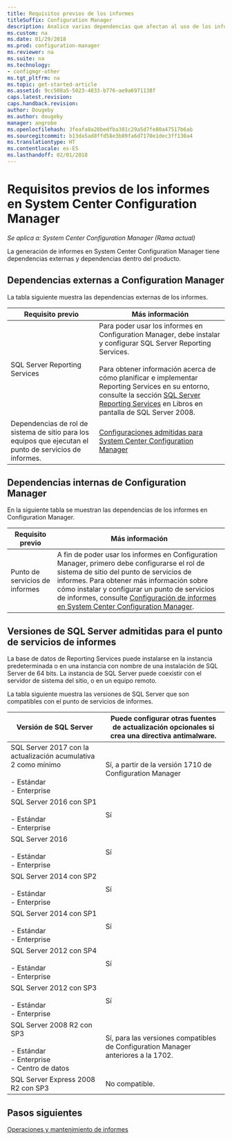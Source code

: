 ```yaml
---
title: Requisitos previos de los informes
titleSuffix: Configuration Manager
description: Analice varias dependencias que afectan al uso de los informes en System Center Configuration Manager.
ms.custom: na
ms.date: 01/29/2018
ms.prod: configuration-manager
ms.reviewer: na
ms.suite: na
ms.technology:
- configmgr-other
ms.tgt_pltfrm: na
ms.topic: get-started-article
ms.assetid: 9cc508a5-5023-4833-b776-ae9a6971138f
caps.latest.revision: 
caps.handback.revision: 
author: Dougeby
ms.author: dougeby
manager: angrobe
ms.openlocfilehash: 3feafa8a20bedfba381c29a5d7fe80a47517b6ab
ms.sourcegitcommit: b13da5ad8ffd58e3b89fa6d7170e1dec3ff130a4
ms.translationtype: HT
ms.contentlocale: es-ES
ms.lasthandoff: 02/01/2018
---
```

# <a name="prerequisites-for-reporting-in-system-center-configuration-manager"></a>Requisitos previos de los informes en System Center Configuration Manager

*Se aplica a: System Center Configuration Manager (Rama actual)*

La generación de informes en System Center Configuration Manager tiene dependencias externas y dependencias dentro del producto.  

## <a name="dependencies-external-to-configuration-manager"></a>Dependencias externas a Configuration Manager  
 La tabla siguiente muestra las dependencias externas de los informes.  

|Requisito previo|Más información|  
|------------------|----------------------|  
|SQL Server Reporting Services|Para poder usar los informes en Configuration Manager, debe instalar y configurar SQL Server Reporting Services.<br /><br /> Para obtener información acerca de cómo planificar e implementar Reporting Services en su entorno, consulte la sección [SQL Server Reporting Services](http://go.microsoft.com/fwlink/p/?LinkId=212032) en Libros en pantalla de SQL Server 2008.|  
|Dependencias de rol de sistema de sitio para los equipos que ejecutan el punto de servicios de informes.|[Configuraciones admitidas para System Center Configuration Manager](../../../core/plan-design/configs/supported-configurations.md)|  

## <a name="dependencies-internal-to-configuration-manager"></a>Dependencias internas de Configuration Manager  
 En la siguiente tabla se muestran las dependencias de los informes en Configuration Manager.  

|Requisito previo|Más información|  
|------------------|----------------------|  
|Punto de servicios de informes|A fin de poder usar los informes en Configuration Manager, primero debe configurarse el rol de sistema de sitio del punto de servicios de informes. Para obtener más información sobre cómo instalar y configurar un punto de servicios de informes, consulte [Configuración de informes en System Center Configuration Manager](../../../core/servers/manage/configuring-reporting.md).|  

## <a name="supported-sql-server-versions-for-the-reporting-services-point"></a>Versiones de SQL Server admitidas para el punto de servicios de informes  
 La base de datos de Reporting Services puede instalarse en la instancia predeterminada o en una instancia con nombre de una instalación de SQL Server de 64 bits. La instancia de SQL Server puede coexistir con el servidor de sistema del sitio, o en un equipo remoto.  

 La tabla siguiente muestra las versiones de SQL Server que son compatibles con el punto de servicios de informes.  

|Versión de SQL Server|Puede configurar otras fuentes de actualización opcionales si crea una directiva antimalware.|  
|------------------------|------------------------------|
|SQL Server 2017 con la actualización acumulativa 2 como mínimo<br /><br /> -   Estándar<br />-   Enterprise|Sí, a partir de la versión 1710 de Configuration Manager|  
|SQL Server 2016 con SP1<br /><br /> -   Estándar<br />-   Enterprise|Sí| 
|SQL Server 2016<br /><br /> -   Estándar<br />-   Enterprise|Sí|
|SQL Server 2014 con SP2<br /><br /> -   Estándar<br />-   Enterprise|Sí|
|SQL Server 2014 con SP1<br /><br /> -   Estándar<br />-   Enterprise|Sí|
|SQL Server 2012 con SP4 <br /><br /> -   Estándar<br />-   Enterprise|Sí|  
|SQL Server 2012 con SP3 <br /><br /> -   Estándar<br />-   Enterprise|Sí|  
|SQL Server 2008 R2 con SP3<br /><br /> -   Estándar<br />-   Enterprise<br />-   Centro de datos|Sí, para las versiones compatibles de Configuration Manager anteriores a la 1702.|  
|SQL Server Express 2008 R2 con SP3|No compatible.| 




## <a name="next-steps"></a>Pasos siguientes
[Operaciones y mantenimiento de informes](operations-and-maintenance-for-reporting.md)
